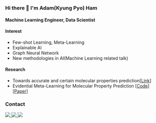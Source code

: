 ### Hi there 👋 I'm Adam(Kyung Pyo) Ham
</div>

#### Machine Learning Engineer, Data Scientist

#### Interest
- Few-shot Learning, Meta-Learning
- Explainable AI
- Graph Neural Network
- New methodologies in AI(Machine Learning related talk)

#### Research
- Towards accurate and certain molecular properties prediction[[Link](https://ieeexplore.ieee.org/abstract/document/9952716)]
- Evidential Meta-Learning for Molecular Property Prediction [[Code](https://github.com/Ajou-DILab/EM3P2)][[Paper](https://academic.oup.com/bioinformatics/article/39/10/btad604/7320005?login=false)]


### Contact
<div align=left>
<a href=https://hidden719.github.io/ /a><img src="https://img.shields.io/badge/GitHub%20Pages-222222.svg?style=for-the-badge&logo=GitHub-Pages&logoColor=white">
<a href=https://www.linkedin.com/in/kyungpyo-ham-b26a12190/ /a><img src="https://img.shields.io/badge/LinkedIn-0077B5?style=for-the-badge&logo=linkedin&logoColor=white">
<a href=mailto:hidden719@gmail.com /a><img src= "https://img.shields.io/badge/Gmail-D14836?style=for-the-badge&logo=gmail&logoColor=white">

<!--[![Instagram Badge](https://img.shields.io/badge/-Instagram-dd2a7b?style=flat-square&logo=instagram&logoColor=white&link=https://www.instagram.com/data.scientist/)]() -->

</div>
<!--
**hidden719/hidden719** is a ✨ _special_ ✨ repository because its `README.md` (this file) appears on your GitHub profile.

Here are some ideas to get you started:

- 🔭 I’m currently working on ...
- 🌱 I’m currently learning ...
- 👯 I’m looking to collaborate on ...
- 🤔 I’m looking for help with ...
- 💬 Ask me about ...
- 📫 How to reach me: ...
- 😄 Pronouns: ... 
- ⚡ Fun fact: ...
-->
